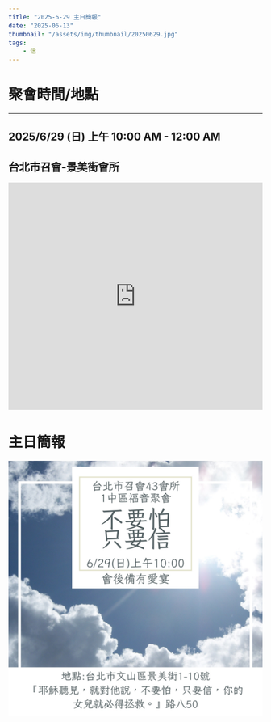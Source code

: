 ```yaml
---
title: "2025-6-29 主日簡報"
date: "2025-06-13"
thumbnail: "/assets/img/thumbnail/20250629.jpg"
tags:
    - 信
---
```


# 聚會時間/地點
___

## 2025/6/29 (日) 上午 10:00 AM - 12:00 AM

## 台北市召會-景美街會所
<iframe src="https://www.google.com/maps/embed?pb=!1m18!1m12!1m3!1d452.0229347356487!2d121.54143598985617!3d24.99388071032602!2m3!1f0!2f0!3f0!3m2!1i1024!2i768!4f13.1!3m3!1m2!1s0x3442aa0144c2818f%3A0x6aa5ba2802ef8840!2z5Y-w5YyX5biC5Y-s5pyD5Y2B5LiJ5pyD5omA!5e0!3m2!1szh-TW!2stw!4v1749801085616!5m2!1szh-TW!2stw" width="100%" height="450" style="border:0;" allowfullscreen="" loading="lazy" referrerpolicy="no-referrer-when-downgrade"></iframe>

# 主日簡報

<img src="/assets/img/thumbnail/20250629.jpg" alt="不要怕 只要信" style="box-shadow: 5px 5px 10px \#888;">
